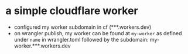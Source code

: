 # a simple cloudflare worker

* configured my worker subdomain in cf (***.workers.dev)
* on wrangler publish, my worker can be found at `my-worker` as defined under `name` in wrangler.toml followed by the subdomain: my-worker.***.workers.dev
